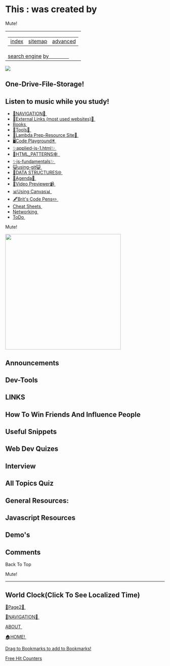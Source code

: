 #####

# This : <span class="txt-rotate" data-period="2000" data-rotate="[ &quot;is Lambda Student Resources&quot;, &quot;was created by Bryan Guner&quot; ]"><span class="wrap">was created by </span></span>

Mute!

<table><colgroup><col style="width: 100%" /></colgroup><tbody><tr class="odd"><td><table><tbody><tr class="odd"><td style="text-align: left;"><a href="https://search.freefind.com/siteindex.html?si=84021407">index</a></td><td style="text-align: center;"><a href="https://search.freefind.com/find.html?si=84021407&amp;m=0&amp;p=0">sitemap</a></td><td style="text-align: right;"><a href="https://search.freefind.com/find.html?si=84021407&amp;pid=a">advanced</a></td></tr></tbody></table></td></tr><tr class="even"><td><a href="https://www.freefind.com">search engine</a> <a href="https://www.freefind.com">by <span style="color: #60606000;">freefind</span></a></td></tr></tbody></table>

<img src="./media-gifs-images/giphy.gif" class="loading-overlay-img" />

## One-Drive-File-Storage!

## Listen to music while you study!

- [🧭NAVIGATION🧭 ](./directory.html)
- [🧭External Links (most used websites)🧭 ](https://links4242.netlify.app/)
- [Books ]()
- [🧰Tools🔨 ](./7-assets/web-dev-utils/lambda-prep/directory.html)
- [📖Lambda Prep-Resource Site📗 ](https://lambda-prep.netlify.app/)
- [🖥️Code Playground🖲️ ](https://code-playground.netlify.app/)
- [✨applied-js-1.html✨ ](./WEEKS/wk1/0-notes/d2/applied-js-1.html)
- [🧱HTML_PATTERNS🕸️  ](.5-websites\lambda-prep\one-of-every-tag.html)
- [✨js-fundamentals✨ ](./WEEKS/wk1/0-notes/d2/js-fundamentals.html)
- [😺using-git😺 ](./WEEKS/wk1/0-notes/d2/using-git.html)
- [🎄DATA STRUCTURES🌐 ](https://trusting-dijkstra-4d3b17.netlify.app/)
- [📗Agenda📗 ](./WEEKS\wk1\2-resources\agenda.html)
- [📼Video Previewer📹 ](./WEEKS\wk1\2-resources\agenda.html)
- [📊Using Canvas📊 ](./about\Using_Canvas.html)
- [🖋️Brit's Code Pens✏️ ](./6-about/BritHemmingCodePen.html)
- [Cheat Sheets ](2-resources/__CHEAT-SHEETS/right.html)
- [Networking ](./networking.html)
- [ToDo ](https://www.notion.so/0c25ca36d2184ea2b7f2aad2e44f7628?v=940dee8552a5455f8f6abf4c270aec57)

Mute!

<img src="./media-gifs-images/fireworks.gif" class="embed" height="365" />

## Announcements

## Dev-Tools

## LINKS

## How To Win Friends And Influence People

## Useful Snippets

## Web Dev Quizes

## Interview

## All Topics Quiz

## General Resources:

## Javascript Resources

## Demo's

## Comments

Back To Top

Mute!

---

## World Clock(Click To See Localized Time)

[📗Page2📗 ](./page2.html)

[🧭NAVIGATION🧭 ](./WEEKS/wk1/0-notes/d2/directory.html)

[ABOUT ](https://elastic-franklin-ce3a55.netlify.app/)

[🏠HOME! ](https://lambda-w-1-notes.netlify.app/)

<a href="javascript:(function()%7B%0Af=&#39;https://www.addtoany.com/share#url=&#39;+encodeURIComponent(window.location.href)+&#39;&amp;title=&#39;+encodeURIComponent(document.title);%0Aa=function()%7B%0Aif(!window.open(f,&#39;addtoany&#39;,&#39;width=800,height=600,toolbar=yes,location=yes,directories=yes,status=yes,menubar=yes,scrollbars=yes,resizable=yes&#39;))%7B%0Alocation.href=f+&#39;jump=yes&#39;;%0A%7D;%0Aif(/Firefox/.test(navigator.userAgent))%7B%0AsetTimeout(a,0)%0A%7D%0Aelse%7B%0Aa()%0A%7D%0A%7D)()" class="bookmarklet_button" title="AddToAny">Drag to Bookmarks to add to Bookmarks!</a>

[Free Hit Counters](https://free-hit-counters.net/)

